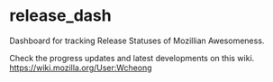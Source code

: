 release_dash
============

Dashboard for tracking Release Statuses of Mozillian Awesomeness.

Check the progress updates and latest developments on this wiki.<br>
https://wiki.mozilla.org/User:Wcheong


